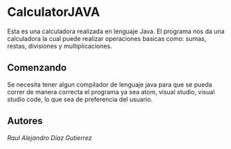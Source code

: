 # CalculatorJAVA
Esta es una calculadora realizada en lenguaje Java.
El programa nos da una calculadora la cual puede realizar operaciones basicas como: sumas, restas, divisiones y multiplicaciones.

## Comenzando
Se necesita tener algun compilador de lenguaje java para que se pueda correr de manera correcta el programa ya sea atom, visual studio, visual studio code, lo que sea de preferencia del usuario.

## Autores
*Raul Alejandro Diaz Gutierrez*

